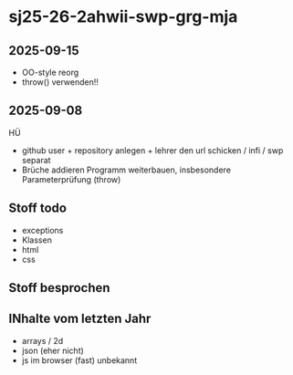 # sj25-26-2ahwii-swp-grg-mja

##

## 2025-09-15

- OO-style reorg
- throw() verwenden!!

## 2025-09-08

HÜ

- github user + repository anlegen + lehrer den url schicken / infi / swp separat
- Brüche addieren Programm weiterbauen, insbesondere Parameterprüfung (throw)

## Stoff todo

- exceptions
- Klassen
- html
- css

## Stoff besprochen

## INhalte vom letzten Jahr

- arrays / 2d
- json (eher nicht)
- js  im browser (fast) unbekannt
